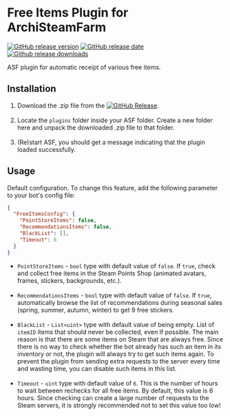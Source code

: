 # Free Items Plugin for ArchiSteamFarm

[![GitHub release version](https://img.shields.io/github/v/release/JackieWaltRyan/FreeItems.svg?label=Stable&logo=github)](https://github.com/JackieWaltRyan/FreeItems/releases/latest)
[![GitHub release date](https://img.shields.io/github/release-date/JackieWaltRyan/FreeItems.svg?label=Released&logo=github)](https://github.com/JackieWaltRyan/FreeItems/releases/latest)
[![Github release downloads](https://img.shields.io/github/downloads/JackieWaltRyan/FreeItems/latest/total.svg?label=Downloads&logo=github)](https://github.com/JackieWaltRyan/FreeItems/releases/latest)

ASF plugin for automatic receipt of various free items.

## Installation

1. Download the .zip file from
   the [![GitHub Release](https://img.shields.io/github/v/release/JackieWaltRyan/FreeItems?display_name=tag&logo=github&label=latest%20release)](https://github.com/JackieWaltRyan/FreeItems/releases/latest).<br><br>
2. Locate the `plugins` folder inside your ASF folder. Create a new folder here and unpack the downloaded .zip file to
   that folder.<br><br>
3. (Re)start ASF, you should get a message indicating that the plugin loaded successfully.

## Usage

Default configuration. To change this feature, add the following parameter to your bot's config file:

```json
{
  "FreeItemsConfig": {
    "PointStoreItems": false,
    "RecommendationsItems": false,
	"BlackList": [],
    "Timeout": 6
  }
}
```

- `PointStoreItems` - `bool` type with default value of `false`. If `true`, check and collect free items in the Steam
  Points Shop (animated avatars, frames, stickers, backgrounds, etc.).<br><br>
- `RecommendationsItems` - `bool` type with default value of `false`. If `true`, automatically browse the list of
  recommendations during seasonal sales (spring, summer, autumn, winter) to get 9 free stickers.<br><br>
- `BlackList` - `List<uint>` type with default value of being empty. List of `itemID` items that should never be 
  collected, even if possible. The main reason is that there are some items on Steam that are always free. Since 
  there is no way to check whether the bot already has such an item in its inventory or not, the plugin will always 
  try to get such items again. To prevent the plugin from sending extra requests to the server every time and wasting 
  time, you can disable such items in this list.<br><br>
- `Timeout` - `uint` type with default value of `6`. This is the number of hours to wait between rechecks for all free
  items. By default, this value is 6 hours. Since checking can create a large number of requests to the Steam servers,
  it is strongly recommended not to set this value too low!
